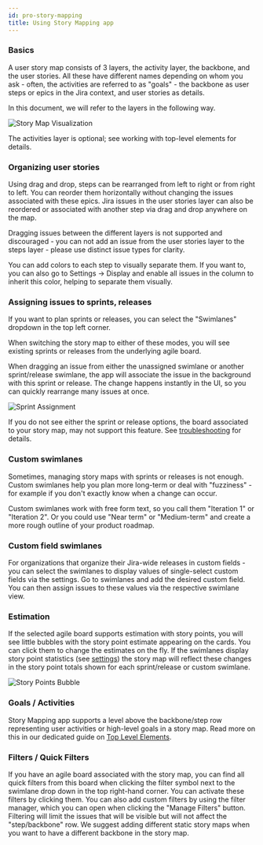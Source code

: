 ```yaml
---
id: pro-story-mapping
title: Using Story Mapping app
---
```


### Basics

A user story map consists of 3 layers, the activity layer, the backbone, and the user stories. All these have different names depending on whom you ask - often, the activities are referred to as "goals" - the backbone as user steps or epics in the Jira context, and user stories as details.

In this document, we will refer to the layers in the following way.

![Story Map Visualization](/img/docs/Vis2.svg)

The activities layer is optional; see working with top-level elements for details.



### Organizing user stories

Using drag and drop, steps can be rearranged from left to right or from right to left. You can reorder them horizontally without changing the issues associated with these epics.
Jira issues in the user stories layer can also be reordered or associated with another step via drag and drop anywhere on the map.

Dragging issues between the different layers is not supported and discouraged - you can not add an issue from the user stories layer to the steps layer - please use distinct issue types for clarity.

You can add colors to each step to visually separate them. If you want to, you can also go to Settings -> Display and enable all issues in the column to inherit this color, helping to separate them visually.


### Assigning issues to sprints, releases

If you want to plan sprints or releases, you can select the "Swimlanes" dropdown in the top left corner.

When switching the story map to either of these modes, you will see existing sprints or releases from the underlying agile board.

When dragging an issue from either the unassigned swimlane or another sprint/release swimlane, the app will associate the issue in the background with this sprint or release. The change happens instantly in the UI, so you can quickly rearrange many issues at once.

![Sprint Assignment](/img/docs/Sprint.svg)

If you do not see either the sprint or release options, the board
associated to your story map, may not support this feature. See [troubleshooting](./troubleshooting) for details.

### Custom swimlanes

Sometimes, managing story maps with sprints or releases is not enough. Custom swimlanes help you plan more long-term or deal with "fuzziness" - for example if you don't exactly know when a change can occur.

Custom swimlanes work with free form text, so you call them "Iteration 1" or "Iteration 2".
Or you could use "Near term" or "Medium-term" and create a more rough outline of your product roadmap.

### Custom field swimlanes

For organizations that organize their Jira-wide releases in custom fields - you can select the swimlanes to display values of single-select custom fields via the settings. Go to swimlanes and add the desired custom field. You can then assign issues to these values via the respective swimlane view.


### Estimation

If the selected agile board supports estimation with story points, you will see little bubbles with the story point estimate appearing on the cards.
You can click them to change the estimates on the fly. If the swimlanes display story point statistics (see [settings](./pro-settings)) the story map will reflect these changes in the story point totals shown for each sprint/release or custom swimlane.

![Story Points Bubble](/img/story-points.png)

### Goals / Activities

Story Mapping app supports a level above the backbone/step row representing user activities or high-level goals in a story map. 
Read more on this in our dedicated guide on [Top Level Elements](./top-level-elements).

### Filters / Quick Filters

If you have an agile board associated with the story map, you can find all quick filters from this board when clicking the filter symbol next to the swimlane drop down in the top right-hand corner. You can activate these filters by clicking them.
You can also add custom filters by using the filter manager, which you can open when clicking the "Manage Filters" button.
Filtering will limit the issues that will be visible but will not affect the "step/backbone" row. We suggest adding different static story maps when you want to have a different backbone in the story map.